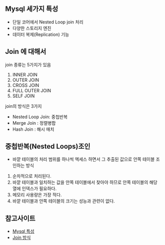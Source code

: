 ## Mysql 세가지 특성
- 단일 코어에서 Nested Loop join 처리
- 다양한 스토리지 엔진
- 데이터 복제(Replication) 기능

## Join 에 대해서
 join 종류는 5가지가 있음
 1. INNER JOIN
 2. OUTER JOIN
 3. CROSS JOIN
 4. FULL OUTER JOIN
 5. SELF JOIN

join의 방식은 3가지
- Nested Loop Join: 중첩반복
- Merge Join : 정렬병합
- Hash Join : 해시 매치

## 중첩반복(Nested Loops)조인
- 바깥 테이블의 처리 범위를 하나씩 엑세스 하면서 그 추출된 값으로 안쪽 테이블 조인하는 방식
1. 순차적으로 처리된다.
2. 바깥 테이블과 일치하는 값을 안쪽 테이블에서 찾아야 하므로 안쪽 테이블의 해당 열에 인덱스가 필요하다.
3. 메모리 사용량은 가장 적다.
4. 바깥 테이블과 안쪽 테이블의 크기는 성능과 관련이 없다. 


## 참고사이트
  - [Mysql 특성](http://gywn.net/2011/12/mysql-three-features/)
  - [Join 방식](https://blog.sonim1.com/108)
  